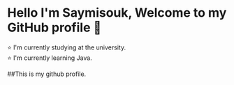# Hello I'm Saymisouk, Welcome to my GitHub profile :wave:
:star: I'm currently studying at the university.<br>
:star: I'm currently learning Java.<br>

##This is my github profile.
